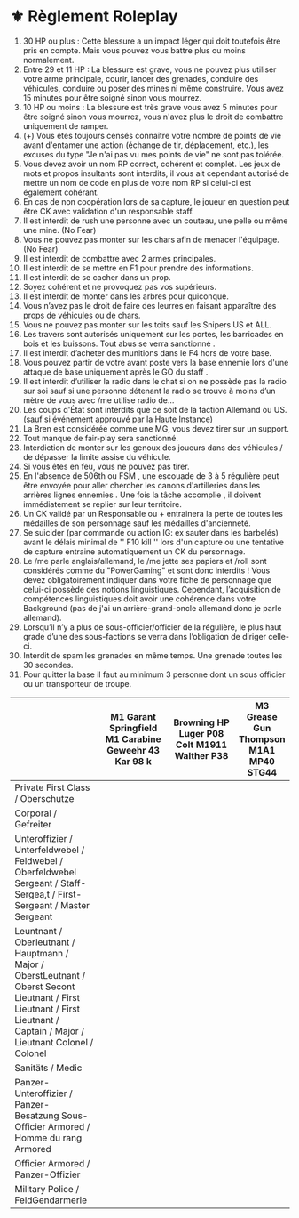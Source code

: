 # ⚜️ Règlement Roleplay

1. 30 HP ou plus : Cette blessure a un impact léger qui doit toutefois être pris en compte. Mais vous pouvez vous battre plus ou moins normalement.
2. Entre 29 et 11 HP : La blessure est grave, vous ne pouvez plus utiliser votre arme principale, courir, lancer des grenades, conduire des véhicules, conduire ou poser des mines ni même construire. Vous avez 15 minutes pour être soigné sinon vous mourrez.
3. 10 HP ou moins : La blessure est très grave vous avez 5 minutes pour être soigné sinon vous mourrez, vous n'avez plus le droit de combattre uniquement de ramper.
4. (+) Vous êtes toujours censés connaître votre nombre de points de vie avant d'entamer une action (échange de tir, déplacement, etc.), les excuses du type "Je n'ai pas vu mes points de vie" ne sont pas tolérée.
5. Vous devez avoir un nom RP correct, cohérent et complet. Les jeux de mots et propos insultants sont interdits, il vous ait cependant autorisé de mettre un nom de code en plus de votre nom RP si celui-ci est également cohérant.
6. En cas de non coopération lors de sa capture, le joueur en question peut être CK avec validation d'un responsable staff.
7. Il est interdit de rush une personne avec un couteau, une pelle ou même une mine. (No Fear)
8. Vous ne pouvez pas monter sur les chars afin de menacer l'équipage. (No Fear)
9. Il est interdit de combattre avec 2 armes principales.
10. Il est interdit de se mettre en F1 pour prendre des informations.
11. Il est interdit de se cacher dans un prop.
12. Soyez cohérent et ne provoquez pas vos supérieurs.
13. Il est interdit de monter dans les arbres pour quiconque.
14. Vous n’avez pas le droit de faire des leurres en faisant apparaître des props de véhicules ou de chars.
15. Vous ne pouvez pas monter sur les toits sauf les Snipers US et ALL.
16. Les travers sont autorisés uniquement sur les portes, les barricades en bois et les buissons. Tout abus se verra sanctionné .
17. Il est interdit d’acheter des munitions dans le F4 hors de votre base.
18. Vous pouvez partir de votre avant poste vers la base ennemie lors d'une attaque de base uniquement après le GO du staff .
19. Il est interdit d’utiliser la radio dans le chat si on ne possède pas la radio sur soi sauf si une personne détenant la radio se trouve à moins d’un mètre de vous avec /me utilise radio de…
20. Les coups d'État sont interdits que ce soit de la faction Allemand ou US. (sauf si événement approuvé par la Haute Instance)
21. La Bren est considérée comme une MG, vous devez tirer sur un support.
22. Tout manque de fair-play sera sanctionné.
23. Interdiction de monter sur les genoux des joueurs dans des véhicules / de dépasser la limite assise du véhicule.
24. Si vous êtes en feu, vous ne pouvez pas tirer.
25. En l'absence de 506th ou FSM , une escouade de 3 à 5 régulière peut être envoyée pour aller chercher les canons d'artilleries dans les arrières lignes ennemies . Une fois la tâche accomplie , il doivent immédiatement se replier sur leur territoire.
26. Un CK validé par un Responsable ou + entrainera la perte de toutes les médailles de son personnage sauf les médailles d'ancienneté.
27. Se suicider (par commande ou action IG: ex sauter dans les barbelés) avant le délais minimal de '' F10 kill '' lors d'un capture ou une tentative de capture entraine automatiquement un CK du personnage.
28. Le /me parle anglais/allemand, le /me jette ses papiers et /roll sont considérés comme du "PowerGaming" et sont donc interdits ! Vous devez obligatoirement indiquer dans votre fiche de personnage que celui-ci possède des notions linguistiques. Cependant, l’acquisition de compétences linguistiques doit avoir une cohérence dans votre Background (pas de j'ai un arrière-grand-oncle allemand donc je parle allemand).
29. &#x20;Lorsqu’il n’y a plus de sous-officier/officier de la régulière, le plus haut grade d’une des sous-factions se verra dans l’obligation de diriger celle-ci.
30. Interdit de spam les grenades en même temps. Une grenade toutes les 30 secondes.
31. Pour quitter la base il faut au minimum 3 personne dont un sous officier ou un transporteur de troupe.

<table><thead><tr><th width="175"> </th><th width="181">M1 Garant Springfield M1 Carabine Geweehr 43 Kar 98 k</th><th width="181">Browning HP Luger P08 Colt M1911 Walther P38</th><th>M3 Grease Gun Thompson M1A1 MP40 STG44</th></tr></thead><tbody><tr><td>Private First Class / Oberschutze</td><td>                                   </td><td>                                   </td><td>                                   </td></tr><tr><td>Corporal / Gefreiter</td><td>                                   </td><td>                                   </td><td>                                   </td></tr><tr><td>Unteroffizier / Unterfeldwebel / Feldwebel / Oberfeldwebel Sergeant / Staff-Sergea,t / First-Sergeant / Master Sergeant</td><td>                                   </td><td>                                   </td><td>                                   </td></tr><tr><td>Leuntnant / Oberleutnant / Hauptmann / Major / OberstLeutnant / Oberst Secont Lieutnant / First Lieutnant / First Lieutnant / Captain / Major / Lieutnant Colonel / Colonel</td><td>                                   </td><td>                                   </td><td>                                   </td></tr><tr><td>Sanitäts / Medic</td><td>                                   </td><td>                                   </td><td>                                   </td></tr><tr><td>Panzer-Unteroffizier / Panzer-Besatzung Sous-Officier Armored / Homme du rang Armored</td><td>                                   </td><td>                                   </td><td>                                   </td></tr><tr><td>Officier Armored / Panzer-Offizier</td><td>                                   </td><td>                                   </td><td>                                   </td></tr><tr><td>Military Police / FeldGendarmerie</td><td>                                   </td><td>                                   </td><td>                                   </td></tr></tbody></table>
